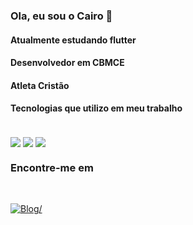 ### Ola, eu sou o Cairo 👋

#### Atualmente estudando flutter
#### Desenvolvedor em CBMCE
#### Atleta Cristão 
 
#### Tecnologias que utilizo em meu trabalho

<div style='display:inline_block'><br/>
 
<!-- <img align ='center'  src='https://img.shields.io/badge/PHP-777BB4?style=for-the-badge&logo=php&logoColor=white' > -->
<img align ='center'  src='https://img.shields.io/badge/Codeigniter 3-f5424e?style=for-the-badge&logo=codeigniter&logoColor=white' >
<!-- <img align ='center'  src='https://img.shields.io/badge/MySQL-00000F?style=for-the-badge&logo=mysql&logoColor=white'> -->
<!-- <img align ='center'  src='https://img.shields.io/badge/Python-14354C?style=for-the-badge&logo=python&logoColor=white' > 
<img align ='center'  src='https://img.shields.io/badge/Jupyter-d9d0d1?style=for-the-badge&logo=jupyter&logoColor=red' > -->
<!-- <img align ='center'  src='https://img.shields.io/badge/JavaScript-F7DF1E?style=for-the-badge&logo=javascript&logoColor=black' > -->
<img align ='center'  src='https://img.shields.io/badge/React-20232A?style=for-the-badge&logo=react&logoColor=61DAFB' > 
<img align ='center'  src='https://img.shields.io/badge/EXPO-20232A?style=for-the-badge&logo=expo&logoColor=white' >
 
</div>

#### 
<!--
<div style='display:inline_block'><br/>
<img align ='center'  src='https://img.shields.io/badge/GitHub-100000?style=for-the-badge&logo=github&logoColor=white' >
 <img align ='center'  src='https://img.shields.io/badge/GitLab-330F63?style=for-the-badge&logo=gitlab&logoColor=white' >
</div>
-->
### Encontre-me em 
  
<div style='display:inline_block'><br/>

[![Blog](	https://img.shields.io/badge/LinkedIn-0077B5?style=for-the-badge&logo=linkedin&logoColor=white)/](https://www.linkedin.com/in/cairobn/) 
<!--  [![Blog](	https://img.shields.io/badge/WhatsApp-25D366?style=for-the-badge&logo=whatsapp&logoColor=white)/](https://wa.me/5585999607155) -->
 <!-- [![Blog](	https://img.shields.io/badge/Instagram-E4405F?style=for-the-badge&logo=instagram&logoColor=white)/](https://www.instagram.com/cairo_rib) -->
  
</div>

<!--
**cairorib/cairorib** is a ✨ _special_ ✨ repository because its `README.md` (this file) appears on your GitHub profile.

Here are some ideas to get you started:

- 🔭 I’m currently working on ...
- 🌱 I’m currently learning ...
- 👯 I’m looking to collaborate on ...
- 🤔 I’m looking for help with ...
- 💬 Ask me about ...
- 📫 How to reach me: ...
- 😄 Pronouns: ...
- ⚡ Fun fact: ...
-->
